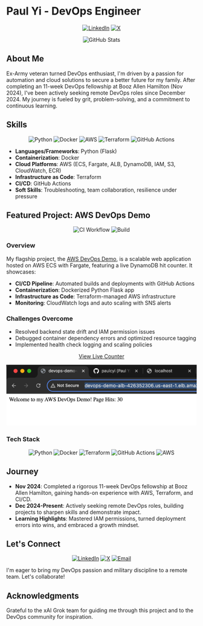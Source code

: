 # Paul Yi - DevOps Engineer

<div align="center">
  
[![LinkedIn](https://img.shields.io/badge/LinkedIn-Connect-0A66C2?style=for-the-badge&logo=linkedin&logoColor=white)](https://linkedin.com/in/paulcyi)
[![X](https://github.com/paulcyi/raw/main/x-logo.png)](https://x.com/pyi_dev)

<img src="https://github-readme-stats.vercel.app/api?username=paulcyi&show_icons=true&theme=radical&hide_border=true" alt="GitHub Stats" />

</div>

## About Me

Ex-Army veteran turned DevOps enthusiast, I'm driven by a passion for automation and cloud solutions to secure a better future for my family. After completing an 11-week DevOps fellowship at Booz Allen Hamilton (Nov 2024), I've been actively seeking remote DevOps roles since December 2024. My journey is fueled by grit, problem-solving, and a commitment to continuous learning.

## Skills

<div align="center">
  
![Python](https://img.shields.io/badge/Python-3776AB?style=for-the-badge&logo=python&logoColor=white)
![Docker](https://img.shields.io/badge/Docker-2496ED?style=for-the-badge&logo=docker&logoColor=white)
![AWS](https://img.shields.io/badge/AWS-FF9900?style=for-the-badge&logo=amazon-aws&logoColor=white)
![Terraform](https://img.shields.io/badge/Terraform-7B42BC?style=for-the-badge&logo=terraform&logoColor=white)
![GitHub Actions](https://img.shields.io/badge/GitHub_Actions-2088FF?style=for-the-badge&logo=github-actions&logoColor=white)

</div>

- **Languages/Frameworks**: Python (Flask)
- **Containerization**: Docker
- **Cloud Platforms**: AWS (ECS, Fargate, ALB, DynamoDB, IAM, S3, CloudWatch, ECR)
- **Infrastructure as Code**: Terraform
- **CI/CD**: GitHub Actions
- **Soft Skills**: Troubleshooting, team collaboration, resilience under pressure

## Featured Project: AWS DevOps Demo

<div align="center">
  
![CI Workflow](https://github.com/paulcyi/aws-devops-demo/actions/workflows/ci.yaml/badge.svg?branch=main&event=push)
![Build](https://img.shields.io/badge/Build-Passing-success)
  
</div>

### Overview

My flagship project, the [AWS DevOps Demo](https://github.com/paulcyi/aws-devops-demo), is a scalable web application hosted on AWS ECS with Fargate, featuring a live DynamoDB hit counter. It showcases:

- **CI/CD Pipeline**: Automated builds and deployments with GitHub Actions
- **Containerization**: Dockerized Python Flask app
- **Infrastructure as Code**: Terraform-managed AWS infrastructure
- **Monitoring**: CloudWatch logs and auto scaling with SNS alerts

### Challenges Overcome

- Resolved backend state drift and IAM permission issues
- Debugged container dependency errors and optimized resource tagging
- Implemented health check logging and scaling policies

<div align="center">
  
[View Live Counter](http://devops-demo-alb-426352306.us-east-1.elb.amazonaws.com/)

<img src="https://github.com/paulcyi/aws-devops-demo/blob/main/counter_screenshot.png?raw=true" alt="Project Screenshot" width="600px" />
  
</div>

### Tech Stack

<div align="center">
  
![Python](https://img.shields.io/badge/Python-3776AB?style=flat-square&logo=python&logoColor=white)
![Docker](https://img.shields.io/badge/Docker-2496ED?style=flat-square&logo=docker&logoColor=white)
![Terraform](https://img.shields.io/badge/Terraform-7B42BC?style=flat-square&logo=terraform&logoColor=white)
![GitHub Actions](https://img.shields.io/badge/GitHub_Actions-2088FF?style=flat-square&logo=github-actions&logoColor=white)
![AWS](https://img.shields.io/badge/AWS-FF9900?style=flat-square&logo=amazon-aws&logoColor=white)
  
</div>

## Journey

- **Nov 2024**: Completed a rigorous 11-week DevOps fellowship at Booz Allen Hamilton, gaining hands-on experience with AWS, Terraform, and CI/CD.
- **Dec 2024-Present**: Actively seeking remote DevOps roles, building projects to sharpen skills and demonstrate impact.
- **Learning Highlights**: Mastered IAM permissions, turned deployment errors into wins, and embraced a growth mindset.

## Let's Connect

<div align="center">
  
[![LinkedIn](https://img.shields.io/badge/LinkedIn-Connect-0A66C2?style=for-the-badge&logo=linkedin&logoColor=white)](https://www.linkedin.com/in/paulcyi)
[![X](https://github.com/paulcyi/raw/main/x-logo.png)](https://x.com/pyi_dev)
[![Email](https://img.shields.io/badge/Email-Contact-D14836?style=for-the-badge&logo=gmail&logoColor=white)](mailto:yipaulc@gmail.com)
  
</div>

I'm eager to bring my DevOps passion and military discipline to a remote team. Let's collaborate!

## Acknowledgments

Grateful to the xAI Grok team for guiding me through this project and to the DevOps community for inspiration.
